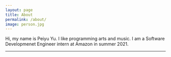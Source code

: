 ```yaml
---
layout: page
title: About
permalink: /about/
image: person.jpg
---
```


Hi, my name is Peiyu Yu. I like programming arts and music. I am a Software Developmenet Engineer intern at Amazon in summer 2021.

***


